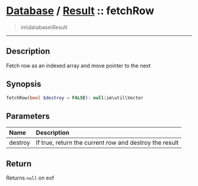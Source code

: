 # [Database](db.md) / [Result](db-Result.md) :: fetchRow
 > im\database\Result
____

## Description
Fetch row as an indexed array and move pointer to the next

## Synopsis
```php
fetchRow(bool $destroy = FALSE): null|im\util\Vector
```

## Parameters
| Name | Description |
| :--- | :---------- |
| destroy | If true, return the current row and destroy the result |

## Return
Returns `null` on eof
